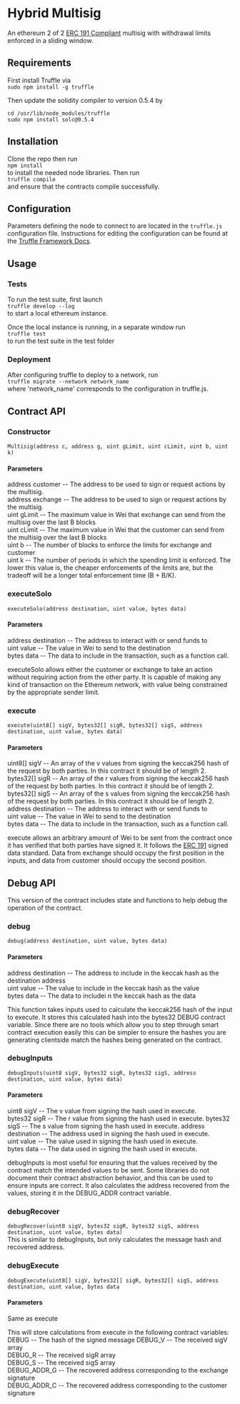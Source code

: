 # Hybrid Multisig
An ethereum 2 of 2 [ERC 191 Compliant](https://github.com/ethereum/EIPs/issues/191) multisig with withdrawal limits enforced in a sliding window.

## Requirements
First install Truffle via  
`sudo npm install -g truffle`

Then update the solidity compiler to version 0.5.4 by
```
cd /usr/lib/node_modules/truffle  
sudo npm install solc@0.5.4  
```

## Installation
Clone the repo then run  
`npm install`  
to install the needed node libraries.
Then run  
`truffle compile`  
and ensure that the contracts compile successfully.

## Configuration
Parameters defining the node to connect to are located in the `truffle.js` configuration file.  Instructions for editing the configuration can be found at the [Truffle Framework Docs](http://truffleframework.com/docs/advanced/configuration#networks).

## Usage
### Tests
To run the test suite, first launch  
`truffle develop --log`  
to start a local ethereum instance.  

Once the local instance is running, in a separate window run  
`truffle test`  
to run the test suite in the test folder

### Deployment
After configuring truffle to deploy to a network, run  
`truffle migrate --network network_name`  
where 'network_name' corresponds to the configuration in truffle.js. 

## Contract API
### Constructor
`Multisig(address c, address g, uint gLimit, uint cLimit, uint b, uint k)`  
#### Parameters
address customer -- The address to be used to sign or request actions by the multisig.  
address  exchange -- The address to be used to sign or request actions by the multisig.  
uint gLimit -- The maximum value in Wei that  exchange can send from the multisig over the last B blocks  
uint cLimit -- The maximum value in Wei that the customer can send from the multisig over the last B blocks  
uint b -- The number of blocks to enforce the limits for  exchange and customer  
uint k -- The number of periods in which the spending limit is enforced.  The lower this value is, the cheaper enforcements of the limits are, but the tradeoff will be a longer total enforcement time (B + B/K).  

### executeSolo
`executeSolo(address destination, uint value, bytes data)`  


#### Parameters
address destination -- The address to interact with or send funds to  
uint value -- The value in Wei to send to the destination  
bytes data -- The data to include in the transaction, such as a function call.  
  
executeSolo allows either the customer or  exchange to take an action without requiring action from the other party.  It is capable of making any kind of transaction on the Ethereum network, with value being constrained by the appropriate sender limit.  

### execute
`execute(uint8[] sigV, bytes32[] sigR, bytes32[] sigS, address destination, uint value, bytes data)`  
#### Parameters
uint8\[] sigV -- An array of the v values from signing the keccak256 hash of the request by both parties.  In this contract it should be of length 2.  
bytes32\[] sigR -- An array of the r values from signing the keccak256 hash of the request by both parties.  In this contract it should be of length 2.  
bytes32\[] sigS -- An array of the s values from signing the keccak256 hash of the request by both parties.  In this contract it should be of length 2.  
address destination -- The address to interact with or send funds to  
uint value -- The value in Wei to send to the destination  
bytes data -- The data to include in the transaction, such as a function call.  
  
execute allows an arbitrary amount of Wei to be sent from the contract once it has verified that both parties have signed it.  It follows the [ERC 191](https://github.com/ethereum/EIPs/issues/191) signed data standard.  Data from  exchange should occupy the first position in the inputs, and data from customer should occupy the second position.  

## Debug API
This version of the contract includes state and functions to help debug the operation of the contract.  

### debug
`debug(address destination, uint value, bytes data)`  
#### Parameters
address destination -- The address to include in the keccak hash as the destination address  
uint value -- The value to include in the keccak hash as the value  
bytes data -- The data to includei n the keccak hash as the data  

This function takes inputs used to calculate the keccak256 hash of the input to execute.  It stores this calculated hash into the bytes32 DEBUG contract variable.  Since there are no tools which allow you to step through smart contract execution easily this can be simpler to ensure the hashes you are generating clientside match the hashes being generated on the contract.  

### debugInputs
`debugInputs(uint8 sigV, bytes32 sigR, bytes32 sigS, address destination, uint value, bytes data)`  
#### Parameters
uint8 sigV -- The v value from signing the hash used in execute.  
bytes32 sigR -- The r value from signing the hash used in execute.
bytes32 sigS -- The s value from signing the hash used in execute.
address destination -- The address used in signing the hash used in execute.  
uint value -- The value used in signing the hash used in execute.  
bytes data -- The data used in signing the hash used in execute.  

debugInputs is most useful for ensuring that the values received by the contract match the intended values to be sent.  Some libraries do not document their contract abstraction behavior, and this can be used to ensure inputs are correct.  It also calculates the address recovered from the values, storing it in the DEBUG_ADDR contract variable.  

### debugRecover
`debugRecover(uint8 sigV, bytes32 sigR, bytes32 sigS, address destination, uint value, bytes data)`  
This is similar to debugInputs, but only calculates the message hash and recovered address.  

### debugExecute
`debugExecute(uint8[] sigV, bytes32[] sigR, bytes32[] sigS, address destination, uint value, bytes data`  
#### Parameters
Same as execute  
  
This will store calculations from execute in the following contract variables:  
DEBUG -- The hash of the signed message
DEBUG_V -- The received sigV array  
DEBUG_R -- The received sigR array  
DEBUG_S -- The received sigS array  
DEBUG_ADDR_G -- The recovered address corresponding to the exchange signature  
DEBUG_ADDR_C -- The recovered address corresponding to the customer signature
